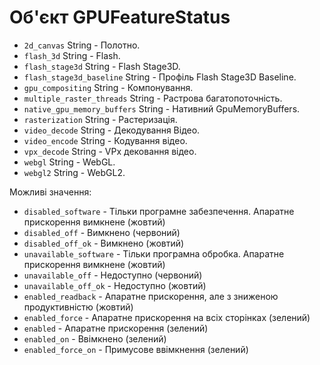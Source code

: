 # Об'єкт GPUFeatureStatus

* `2d_canvas` String - Полотно.
* `flash_3d` String - Flash.
* `flash_stage3d` String - Flash Stage3D.
* `flash_stage3d_baseline` String - Профіль Flash Stage3D Baseline.
* `gpu_compositing` String - Компонування.
* `multiple_raster_threads` String - Растрова багатопоточність.
* `native_gpu_memory_buffers` String - Нативний GpuMemoryBuffers.
* `rasterization` String - Растеризація.
* `video_decode` String - Декодування Відео.
* `video_encode` String - Кодування відео.
* `vpx_decode` String - VPx дековання відео.
* `webgl` String - WebGL.
* `webgl2` String - WebGL2.

Можливі значення:

* `disabled_software` - Тільки програмне забезпечення. Апаратне прискорення вимкнене (жовтий)
* `disabled_off` - Вимкнено (червоний)
* `disabled_off_ok` - Вимкнено (жовтий)
* `unavailable_software` - Тільки програмна обробка. Апаратне прискорення вимкнене (жовтий)
* `unavailable_off` - Недоступно (червоний)
* `unavailable_off_ok` - Недоступно (жовтий)
* `enabled_readback` - Апаратне прискорення, але з зниженою продуктивністю (жовтий)
* `enabled_force` - Апаратне прискорення на всіх сторінках (зелений)
* `enabled` - Апаратне прискорення (зелений)
* `enabled_on` - Ввімкнено (зелений)
* `enabled_force_on` - Примусове ввімкнення (зелений)
